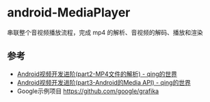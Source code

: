 # android-MediaPlayer

串联整个音视频播放流程，完成 mp4 的解析、音视频的解码、播放和渲染


## 参考
- [Android视频开发进阶(part2-MP4文件的解析) - qing的世界](https://www.jianshu.com/p/2b85c9bc3a12)
- [Android视频开发进阶(part3-Android的Media API) - qing的世界](https://www.jianshu.com/p/667d69eec40c)
- Google示例项目 https://github.com/google/grafika